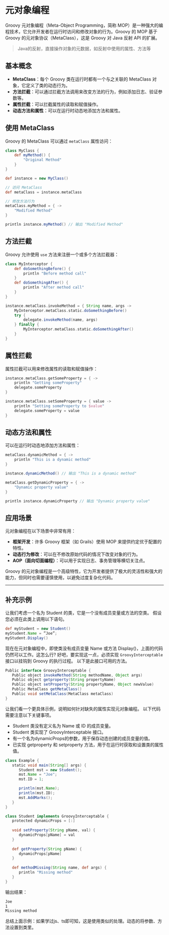 # 元对象编程

Groovy 元对象编程（Meta-Object Programming，简称 MOP）是一种强大的编程技术，它允许开发者在运行时访问和修改对象的行为。Groovy 的 MOP 基于 Groovy 的元对象协议（MetaClass），这是 Groovy 对 Java 反射 API 的扩展。
>Java的反射，直接操作对象的元数据，如反射中使用的属性、方法等

## 基本概念

- **MetaClass**：每个 Groovy 类在运行时都有一个与之关联的 MetaClass 对象，它定义了类的动态行为。
- **方法拦截**：可以通过拦截方法调用来改变方法的行为，例如添加日志、验证参数等。
- **属性拦截**：可以拦截属性的读取和赋值操作。
- **动态方法和属性**：可以在运行时动态地添加方法和属性。

## 使用 MetaClass

Groovy 的 MetaClass 可以通过 `metaClass` 属性访问：

```groovy
class MyClass {
    def myMethod() {
        "Original Method"
    }
}

def instance = new MyClass()

// 访问 MetaClass
def metaClass = instance.metaClass

// 修改方法行为
metaClass.myMethod = { ->
    "Modified Method"
}

println instance.myMethod() // 输出 "Modified Method"
```

## 方法拦截

Groovy 允许使用 `use` 方法来注册一个或多个方法拦截器：

```groovy
class MyInterceptor {
    def doSomethingBefore() {
        println "Before method call"
    }
    def doSomethingAfter() {
        println "After method call"
    }
}

instance.metaClass.invokeMethod = { String name, args ->
    MyInterceptor.metaClass.static.doSomethingBefore()
    try {
        delegate.invokeMethod(name, args)
    } finally {
        MyInterceptor.metaClass.static.doSomethingAfter()
    }
}
```

## 属性拦截

属性拦截可以用来修改属性的读取和赋值操作：

```groovy
instance.metaClass.getSomeProperty = { ->
    println "Getting someProperty"
    delegate.someProperty
}

instance.metaClass.setSomeProperty = { value ->
    println "Setting someProperty to $value"
    delegate.someProperty = value
}
```

## 动态方法和属性

可以在运行时动态地添加方法和属性：

```groovy
metaClass.dynamicMethod = { ->
    println "This is a dynamic method"
}

instance.dynamicMethod() // 输出 "This is a dynamic method"

metaClass.getDynamicProperty = { ->
    "Dynamic property value"
}

println instance.dynamicProperty // 输出 "Dynamic property value"
```

## 应用场景

元对象编程在以下场景中非常有用：

- **框架开发**：许多 Groovy 框架（如 Grails）使用 MOP 来提供约定优于配置的特性。
- **动态行为修改**：可以在不修改原始代码的情况下改变对象的行为。
- **AOP（面向切面编程）**：可以用于实现日志、事务管理等横切关注点。

Groovy 的元对象编程是一个高级特性，它为开发者提供了极大的灵活性和强大的能力，但同时也需要谨慎使用，以避免过度复杂化代码。

---

## 补充示例

让我们考虑一个名为 Student 的类，它是一个没有成员变量或方法的空类。 假设您必须在此类上调用以下语句。

```groovy
def myStudent = new Student() 
myStudent.Name = ”Joe”; 
myStudent.Display()
```

现在在元对象编程中，即使类没有成员变量 Name 或方法 Display()，上面的代码仍然可以工作。这怎么行? 好吧，要实现这一点，必须实现 `GroovyInterceptable` 接口以挂钩到 Groovy 的执行过程。 以下是此接口可用的方法。

```groovy
Public interface GroovyInterceptable { 
   Public object invokeMethod(String methodName, Object args) 
   Public object getproperty(String propertyName) 
   Public object setProperty(String propertyName, Object newValue) 
   Public MetaClass getMetaClass() 
   Public void setMetaClass(MetaClass metaClass) 
}
```

让我们看一个更具体示例，说明如何针对缺失的属性实现元对象编程。 以下代码需要注意以下关键事项。

- Student 类没有定义名为 Name 或 ID 的成员变量。
- Student 类实现了 GroovyInterceptable 接口。
- 有一个名为dynamicProps的参数，用于保存动态创建的成员变量的值。
- 已实现 getproperty 和 setproperty 方法，用于在运行时获取和设置类的属性值。

```groovy
class Example {
   static void main(String[] args) {
      Student mst = new Student();
      mst.Name = "Joe";
      mst.ID = 1;

      println(mst.Name);
      println(mst.ID);
      mst.AddMarks();
   } 
} 

class Student implements GroovyInterceptable {
   protected dynamicProps = [:]  
    
   void setProperty(String pName, val) {
      dynamicProps[pName] = val
   }
   
   def getProperty(String pName) {
      dynamicProps[pName]
   }
   
   def methodMissing(String name, def args) {         
      println "Missing method"
   }  
}
```

输出结果：

```txt
Joe 
1 
Missing method 
```

总结上面示例：如果学过js、ts即可知，这是使用类似的处理。动态的将参数、方法设置到类里。

